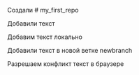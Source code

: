 Создали # my_first_repo

Добавили текст



Добавим текст локально

Добавили текст в новой ветке newbranch

Разрешаем конфликт текст в браузере
